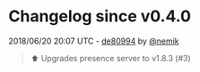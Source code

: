 # Changelog since v0.4.0

2018/06/20 20:07 UTC - [de80994](https://github.com/hassio-addons/addon-happy-bubbles/commit/de80994db29da3abfe4b4b6b919fc2ab35fc3cb0) by [@nemik](https://github.com/nemik)
> ⬆️ Upgrades presence server to v1.8.3 (#3) 

